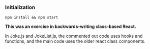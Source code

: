 ### Initialization

```
npm install && npm start
```

**This was an exercise in backwards-writing class-based React.**

In Joke.js and JokeList.js, the commented out code uses hooks and functions, and the main code uses the older react class components.
